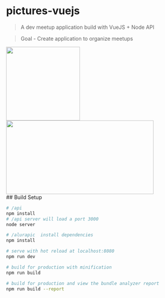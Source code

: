 # pictures-vuejs

> A dev meetup application build with VueJS + Node API 

> Goal - Create application to organize meetups

<div>
<img height=200px width=200px src='https://vuejs.org/images/logo.png' >
<img height=200px width=400px src="https://nodejs.org/static/images/logos/nodejs-new-pantone-black.png">
</div>
## Build Setup

``` bash
# /api
npm install
# /api server will load a port 3000
node server 

# /alurapic  install dependencies
npm install

# serve with hot reload at localhost:8080
npm run dev

# build for production with minification
npm run build

# build for production and view the bundle analyzer report
npm run build --report
```
